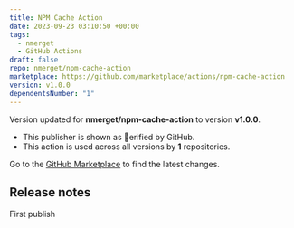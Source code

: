 ```yaml
---
title: NPM Cache Action
date: 2023-09-23 03:10:50 +00:00
tags:
  - nmerget
  - GitHub Actions
draft: false
repo: nmerget/npm-cache-action
marketplace: https://github.com/marketplace/actions/npm-cache-action
version: v1.0.0
dependentsNumber: "1"
---
```



Version updated for **nmerget/npm-cache-action** to version **v1.0.0**.
- This publisher is shown as erified by GitHub.
- This action is used across all versions by **1** repositories.

Go to the [GitHub Marketplace](https://github.com/marketplace/actions/npm-cache-action) to find the latest changes.

## Release notes

First publish
